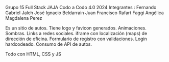 Grupo 15 Full Stack JAJA Codo a Codo 4.0 2024
Integrantes : 
           Fernando Gabriel Jaleh
           José Ignacio Beldarrain
           Juan Francisco Rafart Faggi
           Angélica Magdalena Perez

Es un sitio de autos. 
Tiene logo y favicon generados. 
Animaciones.
Sombras.
Links a redes sociales.
iframe con localización (maps) de dirección de oficina.
Formulario de registro con validaciones.
Login hardcodeado.
Consumo de API de autos.

Todo con HTML, CSS y JS
